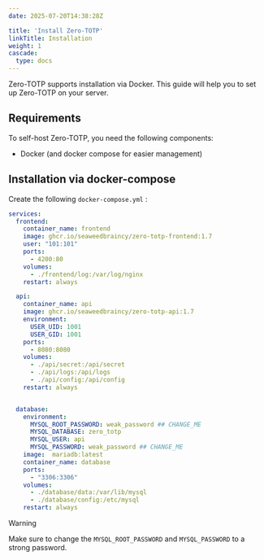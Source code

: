 ```yaml
---
date: 2025-07-20T14:38:28Z

title: 'Install Zero-TOTP'
linkTitle: Installation
weight: 1
cascade:
  type: docs
---
```


Zero-TOTP supports installation via Docker. This guide will help you to set up Zero-TOTP on your server.

## Requirements 
To self-host Zero-TOTP, you need the following components:
- Docker (and docker compose for easier management)

## Installation via docker-compose
Create the following `docker-compose.yml` : 


```yaml {filename="docker-compose.yml"}
services:
  frontend:
    container_name: frontend
    image: ghcr.io/seaweedbraincy/zero-totp-frontend:1.7
    user: "101:101"
    ports:
      - 4200:80
    volumes:
      - ./frontend/log:/var/log/nginx
    restart: always

  api:
    container_name: api
    image: ghcr.io/seaweedbraincy/zero-totp-api:1.7
    environment:
      USER_UID: 1001
      USER_GID: 1001
    ports:
      - 8080:8080
    volumes:
      - ./api/secret:/api/secret
      - ./api/logs:/api/logs
      - ./api/config:/api/config
    restart: always


  database:
    environment:
      MYSQL_ROOT_PASSWORD: weak_password ## CHANGE_ME
      MYSQL_DATABASE: zero_totp
      MYSQL_USER: api
      MYSQL_PASSWORD: weak_password ## CHANGE_ME
    image:  mariadb:latest
    container_name: database
    ports:
      - "3306:3306"
    volumes:
      - ./database/data:/var/lib/mysql
      - ./database/config:/etc/mysql
    restart: always
```

> [!warning]
> Make sure to change the `MYSQL_ROOT_PASSWORD` and `MYSQL_PASSWORD` to a strong password.
